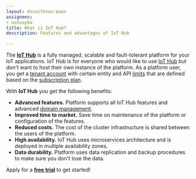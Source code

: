 ```yaml
---
layout: docwithnav-paas
assignees:
- ashvayka
title: What is IoT Hub?
description: Features and advantages of IoT Hub

---
```


The [**IoT Hub**](/products/paas/) is a fully managed, scalable and fault-tolerant platform for your IoT applications.
IoT Hub is for everyone who would like to use [IoT Hub](/docs/paas/getting-started-guides/what-is-iothub/) but don't want to host their own instance of the platform.
As a platform user, you get a [tenant account](/docs/paas/user-guide/entities-and-relations/) with certain entity and API [limits](/docs/paas/user-guide/tenant-profiles/#entity-limits)
that are defined based on the [subscription plan](/products/paas/subscription/).      

With **IoT Hub** you get the following benefits:

 - **Advanced features.** Platform supports all IoT Hub features and advanced [domain management](/products/paas/domains/).
 - **Improved time to market.** Save time on maintenance of the platform or configuration of the features.   
 - **Reduced costs.** The cost of the cluster infrastructure is shared between the users of the platform.
 - **High availability.** IoT Hub uses microservices architecture and is deployed in multiple availability zones.
 - **Data durability.** Platform uses data replication and backup procedures to make sure you don't lose the data.
 
Apply for a [**free trial**](https://iothub.magenta.at/signup) to get started!
